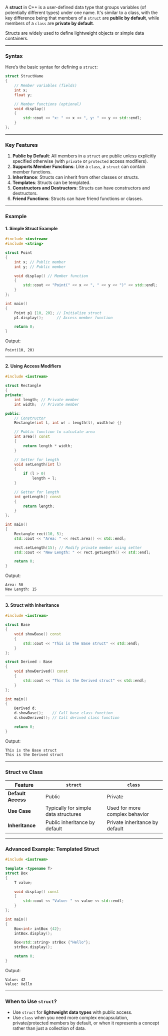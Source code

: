 A **struct** in C++ is a user-defined data type that groups variables (of potentially different types) under one name. It's similar to a class, with the key difference being that members of a `struct` are **public by default**, while members of a `class` are **private by default**.

Structs are widely used to define lightweight objects or simple data containers.

---

### **Syntax**

Here’s the basic syntax for defining a `struct`:

```cpp
struct StructName
{
    // Member variables (fields)
    int x;
    float y;

    // Member functions (optional)
    void display()
    {
        std::cout << "x: " << x << ", y: " << y << std::endl;
    }
};
```

---

### **Key Features**

1. **Public by Default**: All members in a `struct` are public unless explicitly specified otherwise (with `private` or `protected` access modifiers).
2. **Supports Member Functions**: Like a `class`, a `struct` can contain member functions.
3. **Inheritance**: Structs can inherit from other classes or structs.
4. **Templates**: Structs can be templated.
5. **Constructors and Destructors**: Structs can have constructors and destructors.
6. **Friend Functions**: Structs can have friend functions or classes.

---

### **Example**

#### 1. **Simple Struct Example**

```cpp
#include <iostream>
#include <string>

struct Point
{
    int x; // Public member
    int y; // Public member

    void display() // Member function
    {
        std::cout << "Point(" << x << ", " << y << ")" << std::endl;
    }
};

int main()
{
    Point p1 {10, 20}; // Initialize struct
    p1.display();      // Access member function

    return 0;
}
```

Output:

```
Point(10, 20)
```

---

#### 2. **Using Access Modifiers**

```cpp
#include <iostream>

struct Rectangle
{
private:
    int length; // Private member
    int width;  // Private member

public:
    // Constructor
    Rectangle(int l, int w) : length(l), width(w) {}

    // Public function to calculate area
    int area() const
    {
        return length * width;
    }

    // Setter for length
    void setLength(int l)
    {
        if (l > 0)
            length = l;
    }

    // Getter for length
    int getLength() const
    {
        return length;
    }
};

int main()
{
    Rectangle rect(10, 5);
    std::cout << "Area: " << rect.area() << std::endl;

    rect.setLength(15); // Modify private member using setter
    std::cout << "New Length: " << rect.getLength() << std::endl;

    return 0;
}
```

Output:

```
Area: 50
New Length: 15
```

---

#### 3. **Struct with Inheritance**

```cpp
#include <iostream>

struct Base
{
    void showBase() const
    {
        std::cout << "This is the Base struct" << std::endl;
    }
};

struct Derived : Base
{
    void showDerived() const
    {
        std::cout << "This is the Derived struct" << std::endl;
    }
};

int main()
{
    Derived d;
    d.showBase();    // Call base class function
    d.showDerived(); // Call derived class function

    return 0;
}
```

Output:

```
This is the Base struct
This is the Derived struct
```

---

### **Struct vs Class**

|Feature|`struct`|`class`|
|---|---|---|
|**Default Access**|Public|Private|
|**Use Case**|Typically for simple data structures|Used for more complex behavior|
|**Inheritance**|Public inheritance by default|Private inheritance by default|

---

### **Advanced Example: Templated Struct**

```cpp
#include <iostream>

template <typename T>
struct Box
{
    T value;

    void display() const
    {
        std::cout << "Value: " << value << std::endl;
    }
};

int main()
{
    Box<int> intBox {42};
    intBox.display();

    Box<std::string> strBox {"Hello"};
    strBox.display();

    return 0;
}
```

Output:

```
Value: 42
Value: Hello
```

---

### When to Use `struct`?

- Use `struct` for **lightweight data types** with public access.
- Use `class` when you need more complex encapsulation, private/protected members by default, or when it represents a concept rather than just a collection of data.
